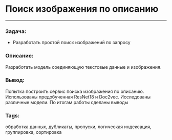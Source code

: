# Поиск изображения по описанию
---
### Задача:
- Разработать простой поиск изображений по запросу
### Описание:
Разработать модель соединяющую текстовые данные и изображения. 

### Вывод: 
Попытка построить сервис поиска изображения по описанию. Использованы предобученная ResNet18 и Doc2vec. Исследованы различные модели. По итогам работы сделаны выводы

### Tags:
обработка данных, дубликаты, пропуски, логическая индексация, группировка, сортировка
